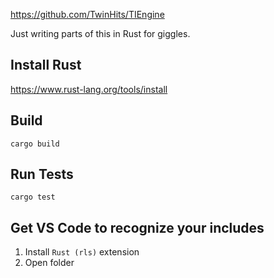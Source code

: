 https://github.com/TwinHits/TIEngine

Just writing parts of this in Rust for giggles.

## Install Rust
https://www.rust-lang.org/tools/install

## Build
`cargo build`

## Run Tests
`cargo test`

## Get VS Code to recognize your includes
1. Install `Rust (rls)` extension
2. Open folder
